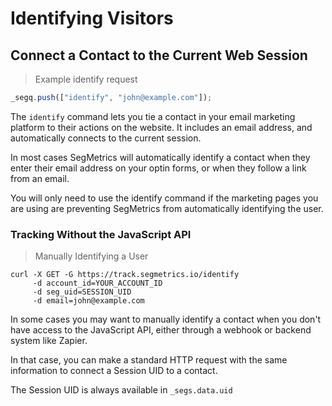 # Identifying Visitors

## Connect a Contact to the Current Web Session

> Example identify request

```javascript
_segq.push(["identify", "john@example.com"]);
```


The `identify` command lets you tie a contact in your email marketing platform to their actions on the website. 
It includes an email address, and automatically connects to the current session.

<aside class="notice">
In most cases SegMetrics will automatically identify a contact when they enter their email address on your optin forms,
or when they follow a link from an email.

You will only need to use the identify command if the marketing pages you are using are preventing SegMetrics from
automatically identifying the user.  
</aside>


### Tracking Without the JavaScript API

> Manually Identifying a User

```shell
curl -X GET -G https://track.segmetrics.io/identify     
     -d account_id=YOUR_ACCOUNT_ID
     -d seg_uid=SESSION_UID
     -d email=john@example.com     
```

In some cases you may want to manually identify a contact when you don't have access to the JavaScript API,
either through a webhook or backend system like Zapier.

In that case, you can make a standard HTTP request with the same information to connect a Session UID to a contact. 

The Session UID is always available in `_segs.data.uid`
